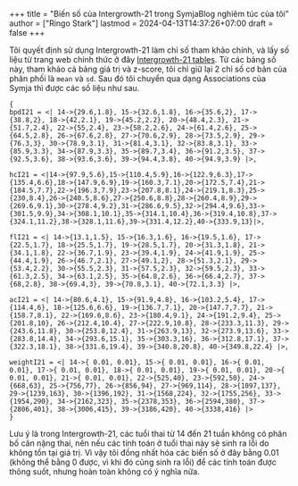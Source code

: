 +++
title = "Biến số của Intergrowth-21 trong SymjaBlog nghiêm túc của tôi"
author = ["Ringo Stark"]
lastmod = 2024-04-13T14:37:26+07:00
draft = false
+++

Tôi quyết định sử dụng Intergrowth-21 làm chỉ số tham khảo chính, và lấy số liệu từ trang web chính thức ở đây [Intergrowth-21 tables](https://intergrowth21.tghn.org/fetal-growth/#fg1). Từ các bảng số này, tham khảo cả bảng giá trị và z-score, tôi chỉ giữ lại 2 chỉ số cơ bản của phân phối là `mean` và `sd`. Sau đó tôi chuyển qua dạng Associations của Symja thì được các số liệu như sau.

<a id="code-snippet--Intergrowth-21 constants (mean,sd) for bpd, hc, fl, ac, weight"></a>
```symja
{
bpdI21 = <| 14->{29.6,1.8}, 15->{32.6,1.8}, 16->{35.6,2}, 17->{38.8,2}, 18->{42,2.1}, 19->{45.2,2.2}, 20->{48.4,2.3}, 21->{51.7,2.4}, 22->{55,2.4}, 23->{58.2,2.6}, 24->{61.4,2.6}, 25->{64.5,2.8}, 26->{67.6,2.8}, 27->{70.6,2.9}, 28->{73.5,2.9}, 29->{76.3,3}, 30->{78.9,3.1}, 31->{81.4,3.1}, 32->{83.8,3.1}, 33->{85.9,3.3}, 34->{87.9,3.3}, 35->{89.7,3.4}, 36->{91.2,3.5}, 37->{92.5,3.6}, 38->{93.6,3.6}, 39->{94.4,3.8}, 40->{94.9,3.9} |>,

hcI21 = <|14->{97.9,5.6},15->{110.4,5.9},16->{122.9,6.3},17->{135.4,6.6},18->{147.9,6.9},19->{160.3,7.1},20->{172.5,7.4},21->{184.5,7.7},22->{196.3,7.9},23->{207.8,8.1},24->{219.1,8.3},25->{230,8.4},26->{240.5,8.6},27->{250.6,8.8},28->{260.4,8.9},29->{269.6,9.1},30->{278.4,9.2},31->{286.6,9.5},32->{294.4,9.6},33->{301.5,9.9},34->{308.1,10.1},35->{314.1,10.4},36->{319.4,10.8},37->{324.1,11.2},38->{328.1,11.6},39->{331.4,12.2},40->{333.9,13}|>,

flI21 = <| 14->{13.1,1.5}, 15->{16.3,1.6}, 16->{19.5,1.6}, 17->{22.5,1.7}, 18->{25.5,1.7}, 19->{28.5,1.7}, 20->{31.3,1.8}, 21->{34.1,1.8}, 22->{36.7,1.9}, 23->{39.4,1.9}, 24->{41.9,1.9}, 25->{44.4,1.9}, 26->{46.7,2.1}, 27->{49.1,2}, 28->{51.3,2.1}, 29->{53.4,2.2}, 30->{55.5,2.3}, 31->{57.5,2.3}, 32->{59.5,2.3}, 33->{61.3,2.5}, 34->{63.1,2.5}, 35->{64.8,2.6}, 36->{66.4,2.7}, 37->{68,2.8}, 38->{69.4,3}, 39->{70.8,3.1}, 40->{72.1,3.3} |>,

acI21 = <| 14->{80.6,4.1}, 15->{91.9,4.8}, 16->{103.2,5.4}, 17->{114.4,6}, 18->{125.6,6.6}, 19->{136.7,7.1}, 20->{147.7,7.7}, 21->{158.7,8.1}, 22->{169.6,8.6}, 23->{180.4,9.1}, 24->{191.2,9.4}, 25->{201.8,10}, 26->{212.4,10.4}, 27->{222.9,10.8}, 28->{233.3,11.3}, 29->{243.6,11.8}, 30->{253.8,12.4}, 31->{263.9,13}, 32->{273.9,13.6}, 33->{283.8,14.4}, 34->{293.6,15.1}, 35->{303.3,16}, 36->{312.8,17.1}, 37->{322.3,18.1}, 38->{331.6,19.4}, 39->{340.8,20.8}, 40->{349.8,22.4} |>,

weightI21 = <| 14->{ 0.01, 0.01}, 15->{ 0.01, 0.01}, 16->{ 0.01, 0.01}, 17->{ 0.01, 0.01}, 18->{ 0.01, 0.01}, 19->{ 0.01, 0.01}, 20->{ 0.01, 0.01}, 21->{ 0.01, 0.01}, 22->{525,40}, 23->{592,50}, 24->{668,63}, 25->{756,77}, 26->{856,94}, 27->{969,114}, 28->{1097,137}, 29->{1239,163}, 30->{1396,192}, 31->{1568,224}, 32->{1755,256}, 33->{1954,290}, 34->{2162,323}, 35->{2378,353}, 36->{2594,380}, 37->{2806,401}, 38->{3006,415}, 39->{3186,420}, 40->{3338,416} |>
}
```

Lưu ý là trong Intergrowth-21, các tuổi thai từ 14 đến 21 tuần không có phân bố cân nặng thai, nên nếu các tính toán ở tuổi thai này sẽ sinh ra lỗi do không tồn tại giá trị. Vì vậy tôi đồng nhất hóa các biến số ở đây bằng 0.01 (không thể bằng 0 được, vì khi đó cũng sinh ra lỗi) để các tính toán được thông suốt, nhưng hoàn toàn không có ý nghĩa nữa.
